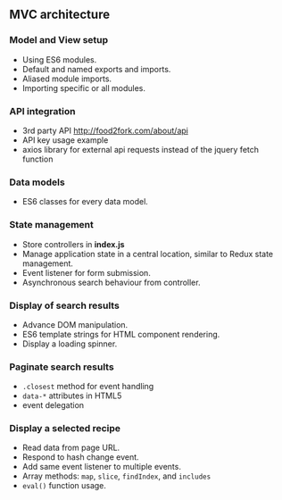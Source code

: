 ## MVC architecture

### Model and View setup
* Using ES6 modules.
* Default and named exports and imports.
* Aliased module imports.
* Importing specific or all modules.

### API integration
* 3rd party API http://food2fork.com/about/api
* API key usage example
* axios library for external api requests instead of the jquery fetch function

### Data models
* ES6 classes for every data model.

### State management
* Store controllers in **index.js**
* Manage application state in a central location, similar to Redux state management.
* Event listener for form submission.
* Asynchronous search behaviour from controller.

### Display of search results
* Advance DOM manipulation.
* ES6 template strings for HTML component rendering.
* Display a loading spinner.

### Paginate search results
* `.closest` method for event handling
* `data-*` attributes in HTML5
* event delegation

### Display a selected recipe
* Read data from page URL.
* Respond to hash change event.
* Add same event listener to multiple events.
* Array methods: `map`, `slice`, `findIndex`, and `includes`
* `eval()` function usage.

